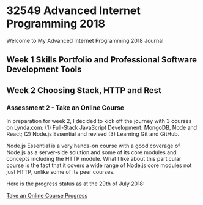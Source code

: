# 32549 Advanced Internet Programming 2018

Welcome to My Advanced Internet Programming 2018 Journal

## Week 1 Skills Portfolio and Professional Software Development Tools

## Week 2 Choosing Stack, HTTP and Rest

### Assessment 2 - Take an Online Course

In preparation for week 2, I decided to kick off the journey with 3 courses on Lynda.com: (1) Full-Stack JavaScript Development: MongoDB, Node and React; (2) Node.js Essential and revised (3) Learning Git and GitHub. 

Node.js Essential is a very hands-on course with a good coverage of Node.js as a server-side solution and some of its core modules and concepts including the HTTP module. What I like about this particular course is the fact that it covers a wide range of Node.js core modules not just HTTP, unlike some of its peer courses. 

Here is the progress status as at the 29th of July 2018:

[Take an Online Course Progress](https://drive.google.com/open?id=16WHXOHm6_n7lAgrUgUw1rLew-Gz0SBOR)